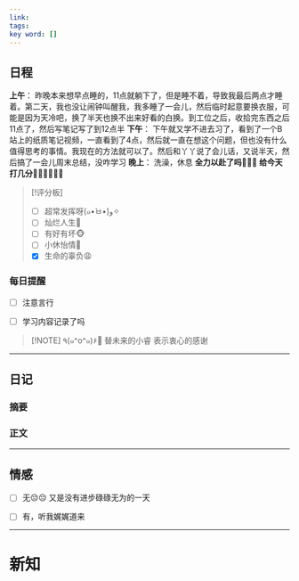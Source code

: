 ```yaml
---
link: 
tags: 
key word: []
---
```


## 日程
**上午**：
昨晚本来想早点睡的，11点就躺下了，但是睡不着，导致我最后两点才睡着。第二天，我也没让闹钟叫醒我，我多睡了一会儿，然后临时起意要换衣服，可能是因为天冷吧，换了半天也换不出来好看的白换。到工位之后，收拾完东西之后11点了，然后写笔记写了到12点半
**下午**：
下午就又学不进去习了，看到了一个B站上的纸质笔记视频，一直看到了4点，然后就一直在想这个问题，但也没有什么值得思考的事情。我现在的方法就可以了。然后和丫丫说了会儿话，又说半天，然后搞了一会儿周末总结，没咋学习
**晚上**：
洗澡，休息
**全力以赴了吗🐒🐒🐒**
**给今天打几分🐻‍❄️🐻‍❄️🐻‍❄️**

> [!评分板]
> - [ ] 超常发挥呀(๑•̀ㅂ•́)و✧
> - [ ] 灿烂人生🌊
> - [ ] 有好有坏🐵
> - [ ] 小休怡情🤠
> - [x] 生命的辜负😩

### 每日提醒
- [ ] 注意言行

- [ ] 学习内容记录了吗


> [!NOTE] ٩(๑^o^๑)۶🎉
>替未来的小睿
>表示衷心的感谢

---
## 日记
### 摘要




### 正文




---


## 情感
- [ ] 无😔😔
 又是没有进步碌碌无为的一天
- [ ] 有，听我娓娓道来


---

# 新知



